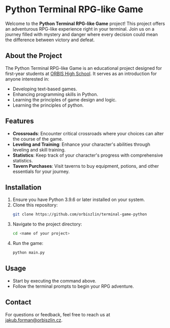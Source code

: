 # Python Terminal RPG-like Game

Welcome to the **Python Terminal RPG-like Game** project! This project offers an adventurous RPG-like experience right
in your terminal. Join us on a journey filled with mystery and danger where every decision could mean the difference
between victory and defeat.

## About the Project

The Python Terminal RPG-like Game is an educational project designed for first-year students
at [ORBIS High School](https://orbiszlin.cz). It
serves as an introduction for anyone interested in:

- Developing text-based games.
- Enhancing programming skills in Python.
- Learning the principles of game design and logic.
- Learning the principles of python.

## Features

- **Crossroads**: Encounter critical crossroads where your choices can alter the course of the game.
- **Leveling and Training**: Enhance your character's abilities through leveling and skill training.
- **Statistics**: Keep track of your character's progress with comprehensive statistics.
- **Tavern Purchases**: Visit taverns to buy equipment, potions, and other essentials for your journey.

## Installation

1. Ensure you have Python 3.9.6 or later installed on your system.
2. Clone this repository:
    ```bash
    git clone https://github.com/orbiszlin/terminal-game-python
    ```
3. Navigate to the project directory:
    ```bash
    cd <name of your project>
    ```
4. Run the game:
    ```bash
    python main.py
    ```

## Usage

- Start by executing the command above.
- Follow the terminal prompts to begin your RPG adventure.

## Contact

For questions or feedback, feel free to reach us at [jakub.forman@orbiszlin.cz](mailto:jakub.forman@orbiszlin.cz).